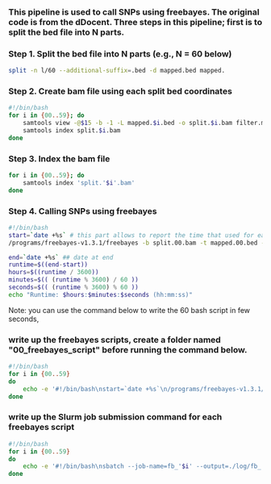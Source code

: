 ### This pipeline is used to call SNPs using freebayes. The original code is from the dDocent. Three steps in this pipeline; first is to split the bed file into N parts.

### Step 1. Split the bed file into N parts (e.g., N = 60 below)

```bash
split -n l/60 --additional-suffix=.bed -d mapped.bed mapped.
```

### Step 2. Create bam file using each split bed coordinates

```bash
#!/bin/bash
for i in {00..59}; do
	samtools view -@$15 -b -1 -L mapped.$i.bed -o split.$i.bam filter.merged.bam
	samtools index split.$i.bam
done
```

### Step 3. Index the bam file

```bash
for i in {00..59}; do
    samtools index 'split.'$i'.bam'
done
```

### Step 4. Calling SNPs using freebayes

```bash
#!/bin/bash
start=`date +%s` # this part allows to report the time that used for each freebayes running
/programs/freebayes-v1.3.1/freebayes -b split.00.bam -t mapped.00.bed -v raw.00.vcf -f reference.fasta -m 5 -q 5 -E 3 --min-repeat-entropy 1 -n 10

end=`date +%s` ## date at end
runtime=$((end-start))
hours=$((runtime / 3600))
minutes=$(( (runtime % 3600) / 60 ))
seconds=$(( (runtime % 3600) % 60 ))
echo "Runtime: $hours:$minutes:$seconds (hh:mm:ss)"
```

Note: you can use the command below to write the 60 bash script in few seconds,

### write up the freebayes scripts, create a folder named "00_freebayes_script" before running the command below.

```bash
#!/bin/bash
for i in {00..59}
do
    echo -e '#!/bin/bash\nstart=`date +%s`\n/programs/freebayes-v1.3.1/freebayes -b split.'$i'.bam -t mapped.'$i'.bed -v raw.'$i'.vcf -f reference.fasta -m 5 -q 5 -E 3 --min-repeat-entropy 1 -n 10\n\nend=`date +%s` ## date at end\nruntime=$((end-start))\nhours=$((runtime / 3600))\nminutes=$(( (runtime % 3600) / 60 ))\nseconds=$(( (runtime % 3600) % 60 ))\necho "Runtime: $hours:$minutes:$seconds (hh:mm:ss)"' >> 00_freebayes_script/'formal_dDocent_freebayes'$i'.sh'
done
```

### write up the Slurm job submission command for each freebayes script

```bash
#!/bin/bash
for i in {00..59}
do
    echo -e '#!/bin/bash\nsbatch --job-name=fb_'$i' --output=./log/fb_'$i'.log --nodes=1 --ntasks=1 --mem=25000 formal_dDocent_freebayes'$i'.sh' >> 00_freebayes_script/'run_formal_dDocent_freebayes'$i'.sh'
done
```
